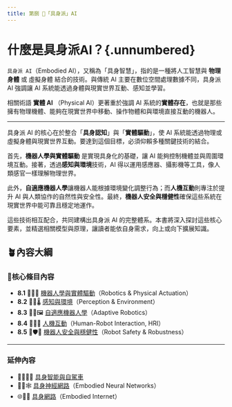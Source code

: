 ```yaml
---
title: 第捌 🦾「具身派」AI
---
```

# 什麼是具身派AI？{.unnumbered}

`具身派 AI`（Embodied AI），又稱為「具身智慧」，指的是一種將人工智慧與 **物理身體** 或 虛擬身體 結合的技術。與傳統 AI 主要在數位空間處理數據不同，具身派 AI 強調讓 AI 系統能透過身體與現實世界互動、感知並學習。

相關術語 **實體 AI** （Physical AI）更著重於強調 AI 系統的**實體存在**，也就是那些擁有物理機體、能夠在現實世界中移動、操作物體和與環境直接互動的機器人。

***

具身派 AI 的核心在於整合「**具身認知**」與「**實體驅動**」，使 AI 系統能透過物理或虛擬身體與現實世界互動。要達到這個目標，必須仰賴多種關鍵技術的結合。

首先，**機器人學與實體驅動** 是實現具身化的基礎，讓 AI 能夠控制機體並與周圍環境互動。接著，透過**感知與環境**技術，AI 得以運用感應器、攝影機等工具，像人類感官一樣理解物理世界。

此外，**自適應機器人學**讓機器人能根據環境變化調整行為；而**人機互動**則專注於提升 AI 與人類協作的自然性與安全性。最終，**機器人安全與穩健性**確保這些系統在現實世界中能可靠且穩定地運作。

這些技術相互配合，共同建構出具身派 AI 的完整體系。本書將深入探討這些核心要素，並精選相關模型與原理，讓讀者能依自身需求，向上或向下擴展知識。

## 🪴內容大綱

### 🌰核心條目內容

* **8.1** 🦾🤖🔋 [機器人學與實體驅動](08-01-robotics_and_physical_actuation.zh-hant)（Robotics & Physical Actuation）
* **8.2** 🦾📡🌡️ [感知與環境](08-02-perception_and_environment.zh-hant)（Perception & Environment）
* **8.3** 🦾🔄🖼️ [自適應機器人學](08-03-adaptive_robotics.zh-hant)（Adaptive Robotics）
* **8.4** 🦾🤝💪 [人機互動](08-04-human_robot_interaction.zh-hant)（Human-Robot Interaction, HRI）
* **8.5** 🦾🛡️🚨 [機器人安全與穩健性](08-05-robot_safety_and_robustness.zh-hant)（Robot Safety & Robustness）

***

### 延伸內容

* 🦾🚶‍♀️🤖 [具身智能與自駕車](08-06-embodied_ai_and_self_driving_cars.zh-hant)
* 🤖🧠🕸️ [具身神經網路](08-07-embodied_neural_networks.zh-hant)（Embodied Neural Networks）
* 🌐🔗🤖 [具身網路](08-08-embodied_internet.zh-hant)（Embodied Internet）
